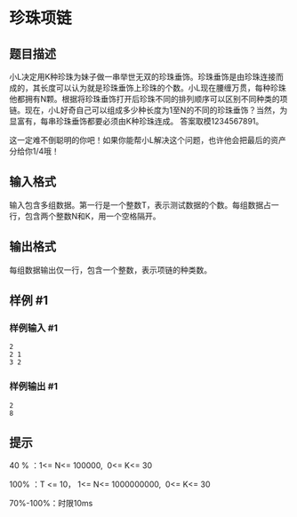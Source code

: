 # 珍珠项链

## 题目描述

小L决定用K种珍珠为妹子做一串举世无双的珍珠垂饰。珍珠垂饰是由珍珠连接而成的，其长度可以认为就是珍珠垂饰上珍珠的个数。小L现在腰缠万贯，每种珍珠他都拥有N颗。根据将珍珠垂饰打开后珍珠不同的排列顺序可以区别不同种类的项链。现在，小L好奇自己可以组成多少种长度为1至N的不同的珍珠垂饰？当然，为显富有，每串珍珠垂饰都要必须由K种珍珠连成。 答案取模1234567891。

这一定难不倒聪明的你吧！如果你能帮小L解决这个问题，也许他会把最后的资产分给你1/4哦！


## 输入格式

输入包含多组数据。第一行是一个整数T，表示测试数据的个数。每组数据占一行，包含两个整数N和K，用一个空格隔开。


## 输出格式

每组数据输出仅一行，包含一个整数，表示项链的种类数。


## 样例 #1

### 样例输入 #1
```
2
2 1
3 2
```

### 样例输出 #1

```
2
8
```

## 提示

40 % ：1<= N<= 100000,  0<= K<= 30

100% ：T <= 10， 1<= N<= 1000000000,  0<= K<= 30

70%-100%：时限10ms

